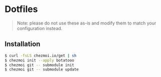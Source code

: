 # Dotfiles

> Note: please do not use these as-is and modify them to match your configuration instead.

## Installation

```sh
$ curl -fsLS chezmoi.io/get | sh
$ chezmoi init --apply botatooo
$ chezmoi git -- submodule init
$ chezmoi git -- submodule update
```
